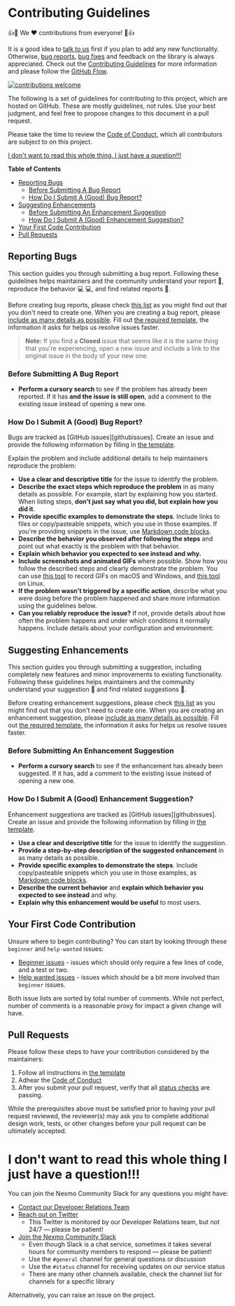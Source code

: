 # Contributing Guidelines

:+1::tada: We :heart: contributions from everyone! :tada::+1:

It is a good idea to [talk to us][slack] first if you plan to add any new functionality. Otherwise, [bug reports][issues], [bug fixes][pulls] and feedback on the library is always appreciated. Check out the [Contributing Guidelines][contributing] for more information and please follow the [GitHub Flow][githubflow].

[![contributions welcome][contribadge]][issues]

The following is a set of guidelines for contributing to this project, which are hosted on GitHub. These are mostly guidelines, not rules. Use your best judgment, and feel free to propose changes to this document in a pull request.

Please take the time to review the [Code of Conduct][coc], which all contributors are subject to on this project.

[I don't want to read this whole thing, I just have a question!!!](#i-dont-want-to-read-this-whole-thing-i-just-have-a-question)

**Table of Contents**

- [Reporting Bugs](#reporting-bugs)
  - [Before Submitting A Bug Report](#before-submitting-a-bug-report)
  - [How Do I Submit A (Good) Bug Report?](#how-do-i-submit-a-good-bug-report)
- [Suggesting Enhancements](#suggesting-enhancements)
  - [Before Submitting An Enhancement Suggestion](#before-submitting-an-enhancement-suggestion)
  - [How Do I Submit A (Good) Enhancement Suggestion?](#how-do-i-submit-a-good-enhancement-suggestion)
- [Your First Code Contribution](#your-first-code-contribution)
- [Pull Requests](#pull-requests)

## Reporting Bugs

This section guides you through submitting a bug report. Following these guidelines helps maintainers and the community understand your report :pencil:, reproduce the behavior :computer: :computer:, and find related reports :mag_right:.

Before creating bug reports, please check [this list](#before-submitting-a-bug-report) as you might find out that you don't need to create one. When you are creating a bug report, please [include as many details as possible](#how-do-i-submit-a-good-bug-report). Fill out [the required template][bugreport], the information it asks for helps us resolve issues faster.

> **Note:** If you find a **Closed** issue that seems like it is the same thing that you're experiencing, open a new issue and include a link to the original issue in the body of your new one.

### Before Submitting A Bug Report

* **Perform a cursory search** to see if the problem has already been reported. If it has **and the issue is still open**, add a comment to the existing issue instead of opening a new one.

### How Do I Submit A (Good) Bug Report?

Bugs are tracked as [GitHub issues][githubissues]. Create an issue and provide the following information by filling in [the template][bugreport].

Explain the problem and include additional details to help maintainers reproduce the problem:

* **Use a clear and descriptive title** for the issue to identify the problem.
* **Describe the exact steps which reproduce the problem** in as many details as possible. For example, start by explaining how you started. When listing steps, **don't just say what you did, but explain how you did it**.
* **Provide specific examples to demonstrate the steps**. Include links to files or copy/pasteable snippets, which you use in those examples. If you're providing snippets in the issue, use [Markdown code blocks][githubcodeblocks].
* **Describe the behavior you observed after following the steps** and point out what exactly is the problem with that behavior.
* **Explain which behavior you expected to see instead and why.**
* **Include screenshots and animated GIFs** where possible. Show how you follow the described steps and clearly demonstrate the problem. You can use [this tool][licecap] to record GIFs on macOS and Windows, and [this tool][silentcast] on Linux.
* **If the problem wasn't triggered by a specific action**, describe what you were doing before the problem happened and share more information using the guidelines below.
* **Can you reliably reproduce the issue?** If not, provide details about how often the problem happens and under which conditions it normally happens.
Include details about your configuration and environment:

## Suggesting Enhancements

This section guides you through submitting a suggestion, including completely new features and minor improvements to existing functionality. Following these guidelines helps maintainers and the community understand your suggestion :pencil: and find related suggestions :mag_right:.

Before creating enhancement suggestions, please check [this list](#before-submitting-an-enhancement-suggestion) as you might find out that you don't need to create one. When you are creating an enhancement suggestion, please [include as many details as possible](#how-do-i-submit-a-good-enhancement-suggestion). Fill out [the required template][featurerequest], the information it asks for helps us resolve issues faster.

### Before Submitting An Enhancement Suggestion

* **Perform a cursory search** to see if the enhancement has already been suggested. If it has, add a comment to the existing issue instead of opening a new one.

### How Do I Submit A (Good) Enhancement Suggestion?

Enhancement suggestions are tracked as [GitHub issues][githubissues]. Create an issue and provide the following information by filling in [the template][featurerequest].

* **Use a clear and descriptive title** for the issue to identify the suggestion.
* **Provide a step-by-step description of the suggested enhancement** in as many details as possible.
* **Provide specific examples to demonstrate the steps**. Include copy/pasteable snippets which you use in those examples, as [Markdown code blocks][githubcodeblocks].
* **Describe the current behavior** and **explain which behavior you expected to see instead** and why.
* **Explain why this enhancement would be useful** to most users.

## Your First Code Contribution

Unsure where to begin contributing? You can start by looking through these `beginner` and `help-wanted` issues:

* [Beginner issues][beginner] - issues which should only require a few lines of code, and a test or two.
* [Help wanted issues][help-wanted] - issues which should be a bit more involved than `beginner` issues.

Both issue lists are sorted by total number of comments. While not perfect, number of comments is a reasonable proxy for impact a given change will have.

## Pull Requests

Please follow these steps to have your contribution considered by the maintainers:

1. Follow all instructions in [the template][pullrequest]
2. Adhear the [Code of Conduct][coc]
3. After you submit your pull request, verify that all [status checks][githubstatuschecks] are passing.

While the prerequisites above must be satisfied prior to having your pull request reviewed, the reviewer(s) may ask you to complete additional design work, tests, or other changes before your pull request can be ultimately accepted.

# I don't want to read this whole thing I just have a question!!!

You can join the Nexmo Community Slack for any questions you might have:

* [Contact our Developer Relations Team][community]
* [Reach out on Twitter][twitter]
    * This Twitter is monitored by our Developer Relations team, but not 24/7 &mdash; please be patient!
* [Join the Nexmo Community Slack][slack]
    * Even though Slack is a chat service, sometimes it takes several hours for community members to respond &mdash; please be patient!
    * Use the `#general` channel for general questions or discussion
    * Use the `#status` channel for receiving updates on our service status
    * There are many other channels available, check the channel list for channels for a specific library

Alternatively, you can raise an issue on the project.

[beginner]:https://github.com/search?utf8=%E2%9C%93&q=is%3Aopen+is%3Aissue+label%3Abeginner+label%3Ahelp-wanted+user%3Anexmo-community+sort%3Acomments-desc
[help-wanted]:https://github.com/search?q=is%3Aopen+is%3Aissue+label%3Ahelp-wanted+user%3Anexmo-community+sort%3Acomments-desc+-label%3Abeginner

[contribadge]: https://img.shields.io/badge/contributions-welcome-brightgreen.svg?style=flat "Contributions Welcome"

[coc]: CODE_OF_CONDUCT.md "Code of Conduct"
[contributing]: CONTRIBUTING.md "Contributing"
[license]: LICENSE "MIT License"
[pullrequest]: PULL_REQUEST_TEMPLATE.md "Pull Request template"

[community]: https://developer.nexmo.com/community "Nexmo Community"
[signup]: https://dashboard.nexmo.com/sign-up?utm_source=DEV_REL&utm_medium=github&utm_campaign=lukeocodes
[slack]: https://developer.nexmo.com/community/slack "Nexmo Community Slack"
[twitter]: https://twitter.com/NexmoDev "NexmoDev on Twitter"

[bugreport]: ./../../issues/new?assignees=&labels=&template=bug_report.md&title= "Bug Report Template"
[featurerequest]: ./../../issues/new?assignees=&labels=&template=feature_request.md&title= "Enhancement Suggestion Template"
[issues]: ./../../issues "Issues"
[pulls]: ./../../pulls "Pull requests"

[githubcodeblocks]: https://help.github.com/articles/markdown-basics/#multiple-lines "GitHub Markdown Code Blocks"
[githubflow]: https://guides.github.com/introduction/flow/index.html "GitHub Flow"
[githubstatuschecks]: https://help.github.com/articles/about-status-checks/ "GitHub Status Checks"
[licecap]: https://www.cockos.com/licecap/ "LICEcap: animated screen captures"
[silentcast]: https://github.com/colinkeenan/silentcast "Silentcast: silent mkv screencasts and animated gifs"